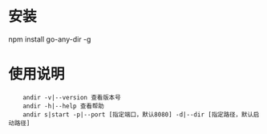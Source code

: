 # 安装
npm install go-any-dir -g

# 使用说明
```
    andir -v|--version 查看版本号
    andir -h|--help 查看帮助
    andir s|start -p|--port [指定端口，默认8080] -d|--dir [指定路径，默认启动路径]
```